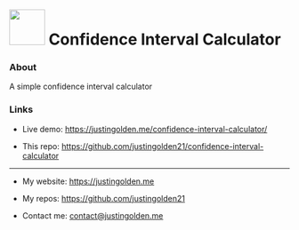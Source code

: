 # <img src="icon.png" width="64px"> Confidence Interval Calculator

### About

A simple confidence interval calculator

### Links

- Live demo: https://justingolden.me/confidence-interval-calculator/

- This repo: https://github.com/justingolden21/confidence-interval-calculator

<hr>

- My website: https://justingolden.me

- My repos: https://github.com/justingolden21

- Contact me: contact@justingolden.me
